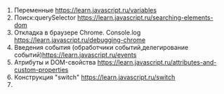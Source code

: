 1. Переменные https://learn.javascript.ru/variables
2. Поиск:querySelector https://learn.javascript.ru/searching-elements-dom
3. Откладка в браузере Chrome. Console.log https://learn.javascript.ru/debugging-chrome
4. Введения события (обработчики событий,делегирование событий)https://learn.javascript.ru/events
5. Атрибуты и DOM-свойства https://learn.javascript.ru/attributes-and-custom-properties
6. Конструкция "switch" https://learn.javascript.ru/switch
7. 
